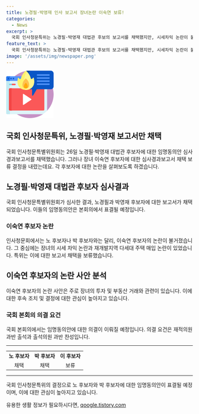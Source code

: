 ```yaml
---
title: 노경필·박영재 인사 보고서 장녀논란 이숙연 보류!
categories:
  - News
excerpt: >
  국회 인사청문특위는 노경필·박영재 대법관 후보의 보고서를 채택했지만, 시세차익 논란이 불거진 이숙연 후보의 보고서는 보류했다. 노 후보의 장녀가 아빠 찬스를 활용한 시세차익과 재개발지역 주택 매입에 대한 논란이 있었으며, 이에 대해 후보는 사과하고 비상장주식 기부를 약속했다. 국회는 본회의에서 노 후보자와 박 후보자의 임명동의안을 표결할 예정이며, 대법관 임명을 위해서는 국회의 동의가 필요하다.
feature_text: >
  국회 인사청문특위는 노경필·박영재 대법관 후보의 보고서를 채택했지만, 시세차익 논란이 불거진 이숙연 후보의 보고서는 보류했다. 노 후보의 장녀가 아빠 찬스를 활용한 시세차익과 재개발지역 주택 매입에 대한 논란이 있었으며, 이에 대해 후보는 사과하고 비상장주식 기부를 약속했다. 국회는 본회의에서 노 후보자와 박 후보자의 임명동의안을 표결할 예정이며, 대법관 임명을 위해서는 국회의 동의가 필요하다.
image: '/assets/img/newspaper.png'
---
```


<p><img src="/assets/img/news.png" alt="rentncar 속보" /></p>

<h2>국회 인사청문특위, 노경필·박영재 보고서만 채택</h2>

<p data-ke-size="size16">국회 인사청문특별위원회는 26일 노경필·박영재 대법관 후보자에 대한 임명동의안 심사경과보고서를 채택했습니다. 그러나 장녀 이숙연 후보자에 대한 심사경과보고서 채택 보류 결정을 내렸는데요. 각 후보자에 대한 논란을 살펴보도록 하겠습니다. </p>

<h2 data-ke-size="size26">노경필·박영재 대법관 후보자 심사결과</h2>

<p data-ke-size="size16">국회 인사청문특별위원회가 심사한 결과, 노경필과 박영재 후보자에 대한 보고서가 채택되었습니다. 이들의 임명동의안은 본회의에서 표결될 예정입니다.</p>

<h3 data-ke-size="size22">이숙연 후보자 논란</h3>

<p data-ke-size="size16">인사청문회에서는 노 후보자나 박 후보자와는 달리, 이숙연 후보자의 논란이 불거졌습니다. 그 중심에는 장녀의 시세 차익 논란과 재개발지역 다세대 주택 매입 논란이 있었습니다. 특위는 이에 대한 보고서 채택을 보류했습니다.</p>

<h2 data-ke-size="size26">이숙연 후보자의 논란 사안 분석</h2>

<p data-ke-size="size16">이숙연 후보자의 논란 사안은 주로 장녀의 투자 및 부동산 거래와 관련이 있습니다. 이에 대한 후속 조치 및 결정에 대한 관심이 높아지고 있습니다.</p>

<h3 data-ke-size="size22">국회 본회의 의결 요건</h3>

<p data-ke-size="size16">국회 본회의에서는 임명동의안에 대한 의결이 이뤄질 예정입니다. 의결 요건은 재적의원 과반 출석과 출석의원 과반 찬성입니다.</p>

<hr>

<table>
  <tbody>
    <tr>
      <td style="text-align: center; height: 17px;"><b>노 후보자</b></td>
      <td style="text-align: center; height: 17px;"><b>박 후보자</b></td>
      <td style="text-align: center; height: 17px;"><b>이 후보자</b></td>
    </tr>
    <tr>
      <td style="text-align: center; height: 17px;">채택</td>
      <td style="text-align: center; height: 17px;">채택</td>
      <td style="text-align: center; height: 17px;">보류</td>
    </tr>
  </tbody>
</table>

<hr>

<p data-ke-size="size16">국회 인사청문특위의 결정으로 노 후보자와 박 후보자에 대한 임명동의안이 표결될 예정이며, 이에 대한 관심이 높아지고 있습니다.</p>
유용한 생활 정보가 필요하시다면, <a href="https://qoogle.tistory.com" rel="dofollow">qoogle.tistory.com</a>


